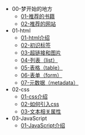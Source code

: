 <!-- docs/_sidebar.md -->
<!-- 侧边栏目录 -->

* 00-梦开始的地方
  * [01-推荐的书籍](00-梦开始的地方/01-推荐的书籍)
  * [02-推荐的网站](00-梦开始的地方/02-推荐的网站)
* 01-html
  * [01-html介绍](01-html/01-html介绍.md)
  * [02-初识标签](01-html/02-初识标签.md)
  * [03-超链接和图片](01-html/03-超链接和图片.md)
  * [04-列表（list）](01-html/04-列表（list）.md)
  * [05-表格（table）](01-html/05-表格（table）.md)
  * [06-表单（form）](01-html/06-表单（form）.md)
  * [07-元数据（metadata）](01-html/07-元数据（metadata）.md)
* 02-css
  * [01-css介绍](02-css/01-css介绍.md)
  * [02-如何引入css](02-css/02-如何引入css.md)
  * [03-文本相关属性](02-css/03-文本相关属性.md)
* 03-JavaScript
  * [01-JavaScript介绍](03-JavaScript/01-JavaScript介绍.md)